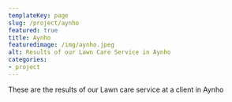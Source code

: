 ```yaml
---
templateKey: page
slug: /project/aynho
featured: true
title: Aynho
featuredimage: /img/aynho.jpeg
alt: Results of our Lawn Care Service in Aynho
categories:
- project
---
```

These are the results of our Lawn care service at a client in Aynho


